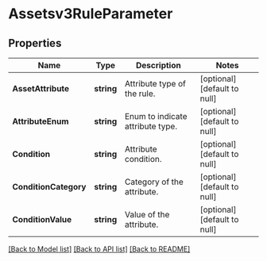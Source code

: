 # Assetsv3RuleParameter

## Properties
Name | Type | Description | Notes
------------ | ------------- | ------------- | -------------
**AssetAttribute** | **string** | Attribute type of the rule. | [optional] [default to null]
**AttributeEnum** | **string** | Enum to indicate attribute type. | [optional] [default to null]
**Condition** | **string** | Attribute condition. | [optional] [default to null]
**ConditionCategory** | **string** | Category of the attribute. | [optional] [default to null]
**ConditionValue** | **string** | Value of the attribute. | [optional] [default to null]

[[Back to Model list]](../README.md#documentation-for-models) [[Back to API list]](../README.md#documentation-for-api-endpoints) [[Back to README]](../README.md)

